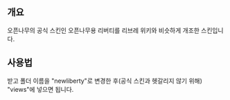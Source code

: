 ## 개요
오픈나무의 공식 스킨인 오픈나무용 리버티를 리브레 위키와 비슷하게 개조한 스킨입니다.

## 사용법
받고 폴더 이름을 "newliberty"로 변경한 후(공식 스킨과 헷갈리지 않기 위해) "views"에 넣으면 됩니다.
